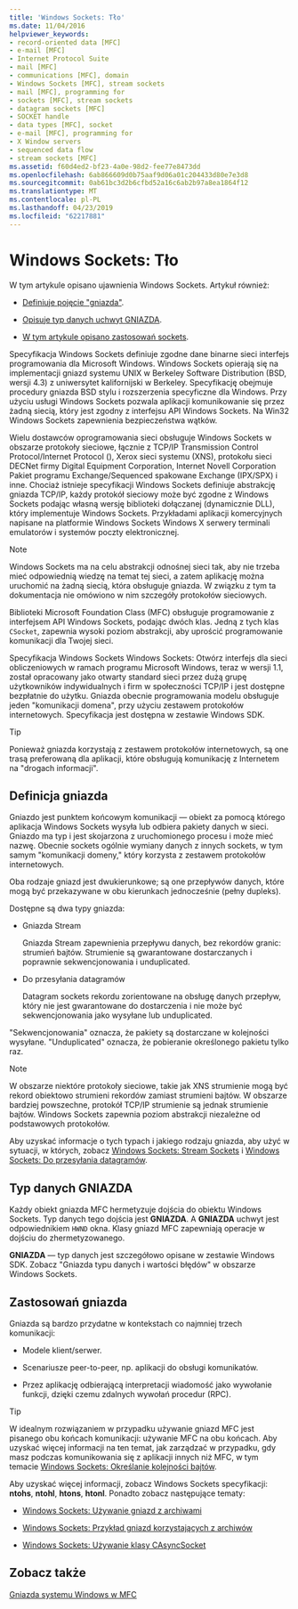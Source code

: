 ```yaml
---
title: 'Windows Sockets: Tło'
ms.date: 11/04/2016
helpviewer_keywords:
- record-oriented data [MFC]
- e-mail [MFC]
- Internet Protocol Suite
- mail [MFC]
- communications [MFC], domain
- Windows Sockets [MFC], stream sockets
- mail [MFC], programming for
- sockets [MFC], stream sockets
- datagram sockets [MFC]
- SOCKET handle
- data types [MFC], socket
- e-mail [MFC], programming for
- X Window servers
- sequenced data flow
- stream sockets [MFC]
ms.assetid: f60d4ed2-bf23-4a0e-98d2-fee77e8473dd
ms.openlocfilehash: 6ab866609d0b75aaf9d06a01c204433d80e7e3d8
ms.sourcegitcommit: 0ab61bc3d2b6cfbd52a16c6ab2b97a8ea1864f12
ms.translationtype: MT
ms.contentlocale: pl-PL
ms.lasthandoff: 04/23/2019
ms.locfileid: "62217881"
---
```

# <a name="windows-sockets-background"></a>Windows Sockets: Tło

W tym artykule opisano ujawnienia Windows Sockets. Artykuł również:

- [Definiuje pojęcie "gniazda"](#_core_definition_of_a_socket).

- [Opisuje typ danych uchwyt GNIAZDA](#_core_the_socket_data_type).

- [W tym artykule opisano zastosowań sockets](#_core_uses_for_sockets).

Specyfikacja Windows Sockets definiuje zgodne dane binarne sieci interfejs programowania dla Microsoft Windows. Windows Sockets opierają się na implementacji gniazd systemu UNIX w Berkeley Software Distribution (BSD, wersji 4.3) z uniwersytet kalifornijski w Berkeley. Specyfikację obejmuje procedury gniazda BSD stylu i rozszerzenia specyficzne dla Windows. Przy użyciu usługi Windows Sockets pozwala aplikacji komunikowanie się przez żadną siecią, który jest zgodny z interfejsu API Windows Sockets. Na Win32 Windows Sockets zapewnienia bezpieczeństwa wątków.

Wielu dostawców oprogramowania sieci obsługuje Windows Sockets w obszarze protokoły sieciowe, łącznie z TCP/IP Transmission Control Protocol/Internet Protocol (), Xerox sieci systemu (XNS), protokołu sieci DECNet firmy Digital Equipment Corporation, Internet Novell Corporation Pakiet programu Exchange/Sequenced spakowane Exchange (IPX/SPX) i inne. Chociaż istnieje specyfikacji Windows Sockets definiuje abstrakcję gniazda TCP/IP, każdy protokół sieciowy może być zgodne z Windows Sockets podając własną wersję biblioteki dołączanej (dynamicznie DLL), który implementuje Windows Sockets. Przykładami aplikacji komercyjnych napisane na platformie Windows Sockets Windows X serwery terminali emulatorów i systemów poczty elektronicznej.

> [!NOTE]
>  Windows Sockets ma na celu abstrakcji odnośnej sieci tak, aby nie trzeba mieć odpowiednią wiedzę na temat tej sieci, a zatem aplikację można uruchomić na żadną siecią, która obsługuje gniazda. W związku z tym ta dokumentacja nie omówiono w nim szczegóły protokołów sieciowych.

Biblioteki Microsoft Foundation Class (MFC) obsługuje programowanie z interfejsem API Windows Sockets, podając dwóch klas. Jedną z tych klas `CSocket`, zapewnia wysoki poziom abstrakcji, aby uprościć programowanie komunikacji dla Twojej sieci.

Specyfikacja Windows Sockets Windows Sockets: Otwórz interfejs dla sieci obliczeniowych w ramach programu Microsoft Windows, teraz w wersji 1.1, został opracowany jako otwarty standard sieci przez dużą grupę użytkowników indywidualnych i firm w społeczności TCP/IP i jest dostępne bezpłatnie do użytku. Gniazda obecnie programowania modelu obsługuje jeden "komunikacji domena", przy użyciu zestawem protokołów internetowych. Specyfikacja jest dostępna w zestawie Windows SDK.

> [!TIP]
>  Ponieważ gniazda korzystają z zestawem protokołów internetowych, są one trasą preferowaną dla aplikacji, które obsługują komunikację z Internetem na "drogach informacji".

##  <a name="_core_definition_of_a_socket"></a> Definicja gniazda

Gniazdo jest punktem końcowym komunikacji — obiekt za pomocą którego aplikacja Windows Sockets wysyła lub odbiera pakiety danych w sieci. Gniazdo ma typ i jest skojarzona z uruchomionego procesu i może mieć nazwę. Obecnie sockets ogólnie wymiany danych z innych sockets, w tym samym "komunikacji domeny," który korzysta z zestawem protokołów internetowych.

Oba rodzaje gniazd jest dwukierunkowe; są one przepływów danych, które mogą być przekazywane w obu kierunkach jednocześnie (pełny dupleks).

Dostępne są dwa typy gniazda:

- Gniazda Stream

   Gniazda Stream zapewnienia przepływu danych, bez rekordów granic: strumień bajtów. Strumienie są gwarantowane dostarczanych i poprawnie sekwencjonowania i unduplicated.

- Do przesyłania datagramów

   Datagram sockets rekordu zorientowane na obsługę danych przepływ, który nie jest gwarantowane do dostarczenia i nie może być sekwencjonowania jako wysyłane lub unduplicated.

"Sekwencjonowania" oznacza, że pakiety są dostarczane w kolejności wysyłane. "Unduplicated" oznacza, że pobieranie określonego pakietu tylko raz.

> [!NOTE]
>  W obszarze niektóre protokoły sieciowe, takie jak XNS strumienie mogą być rekord obiektowo strumieni rekordów zamiast strumieni bajtów. W obszarze bardziej powszechne, protokół TCP/IP strumienie są jednak strumienie bajtów. Windows Sockets zapewnia poziom abstrakcji niezależne od podstawowych protokołów.

Aby uzyskać informacje o tych typach i jakiego rodzaju gniazda, aby użyć w sytuacji, w których, zobacz [Windows Sockets: Stream Sockets](../mfc/windows-sockets-stream-sockets.md) i [Windows Sockets: Do przesyłania datagramów](../mfc/windows-sockets-datagram-sockets.md).

##  <a name="_core_the_socket_data_type"></a> Typ danych GNIAZDA

Każdy obiekt gniazda MFC hermetyzuje dojścia do obiektu Windows Sockets. Typ danych tego dojścia jest **GNIAZDA**. A **GNIAZDA** uchwyt jest odpowiednikiem `HWND` okna. Klasy gniazd MFC zapewniają operacje w dojściu do zhermetyzowanego.

**GNIAZDA** — typ danych jest szczegółowo opisane w zestawie Windows SDK. Zobacz "Gniazda typu danych i wartości błędów" w obszarze Windows Sockets.

##  <a name="_core_uses_for_sockets"></a> Zastosowań gniazda

Gniazda są bardzo przydatne w kontekstach co najmniej trzech komunikacji:

- Modele klient/serwer.

- Scenariusze peer-to-peer, np. aplikacji do obsługi komunikatów.

- Przez aplikację odbierającą interpretacji wiadomość jako wywołanie funkcji, dzięki czemu zdalnych wywołań procedur (RPC).

> [!TIP]
>  W idealnym rozwiązaniem w przypadku używanie gniazd MFC jest pisanego obu końcach komunikacji: używanie MFC na obu końcach. Aby uzyskać więcej informacji na ten temat, jak zarządzać w przypadku, gdy masz podczas komunikowania się z aplikacji innych niż MFC, w tym temacie [Windows Sockets: Określanie kolejności bajtów](../mfc/windows-sockets-byte-ordering.md).

Aby uzyskać więcej informacji, zobacz Windows Sockets specyfikacji: **ntohs**, **ntohl**, **htons**, **htonl**. Ponadto zobacz następujące tematy:

- [Windows Sockets: Używanie gniazd z archiwami](../mfc/windows-sockets-using-sockets-with-archives.md)

- [Windows Sockets: Przykład gniazd korzystających z archiwów](../mfc/windows-sockets-example-of-sockets-using-archives.md)

- [Windows Sockets: Używanie klasy CAsyncSocket](../mfc/windows-sockets-using-class-casyncsocket.md)

## <a name="see-also"></a>Zobacz także

[Gniazda systemu Windows w MFC](../mfc/windows-sockets-in-mfc.md)
